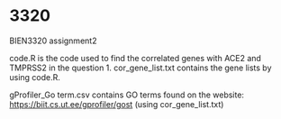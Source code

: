 # 3320
BIEN3320 assignment2

code.R is the code used to find the correlated genes with ACE2 and TMPRSS2 in the question 1.
cor_gene_list.txt contains the gene lists by using code.R. 

gProfiler_Go term.csv contains GO terms found on the website: https://biit.cs.ut.ee/gprofiler/gost
(using cor_gene_list.txt)
